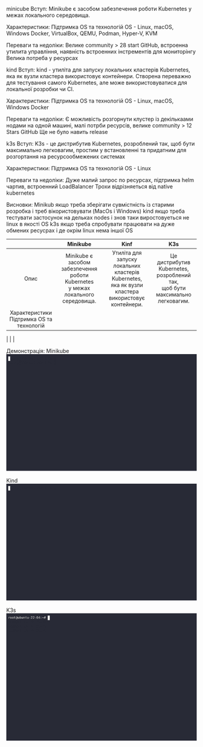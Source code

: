 
minicube
Вступ:
Minikube є засобом забезпечення роботи Kubernetes у межах локального середовища.

Характеристики:
Підтримка OS та технологій
OS - Linux, macOS, Windows
Docker, VirtualBox, QEMU, Podman, Hyper-V, KVM 

Переваги та недоліки:
Велике community > 28 start GitHub, встроенна утилита управління, наявність встроенних інстрементів для мониторінгу
Велика потреба у ресурсах

kind
Вступ:
kind - утиліта для запуску локальних кластерів Kubernetes, яка як вузли кластера використовує контейнери. Створена переважно для тестування самого Kubernetes, але може використовуватися для локальної розробки чи CI.

Характеристики:
Підтримка OS та технологій
OS - Linux, macOS, Windows
Docker

Переваги та недоліки:
Є можливість розгорнути клустер із декількаами нодами на одной машині, малі потрби ресурсів, велике community > 12 Stars GitHub
Ще не було навить release

k3s
Вступ:
K3s - це дистрибутив Kubernetes, розроблений так, щоб бути максимально легковагим, простим у встановленні та придатним для розгортання на ресурсообмежених системах

Характеристики:
Підтримка OS та технологій
OS - Linux

Переваги та недоліки:
Дуже малий запрос по ресурсах, підтримка helm чартив, встроенний LoadBalancer
Трохи відрізняеться від native kubernetes



Висновки:
Minikub якщо треба зберігати сувмістність із старими розробка і треб вікористовувати (MacOs і Windows)
kind якщо треба тестувати застосунок на дельках nodes і знов таки виростовуеться не linux в якості OS
k3s якщо треба спробувати працювати на дуже обмених ресусрах і де окрім linux нема іншої OS

|              |Minikube   |Kinf          |K3s       |
|:------------:|:-----------:|:--------------:|:----------:|
|Опис|Minikube є засобом забезпечення роботи Kubernetes<br> у межах локального середовища. |Утиліта для запуску локальних кластерів Kubernetes,<br> яка як вузли кластера використовує контейнери.|Це дистрибутив Kubernetes, розроблений так,<br> щоб бути максимально легковагим.|
|Характеристики <br> Підтримка OS та технологій|
|
|
|


Демонстрація:
Minikube \
![Image](./minikube.gif)

Kind \
![Image](./kind.gif)

K3s \
![Image](./k3s.gif)